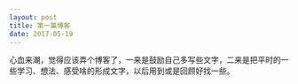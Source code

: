 ```yaml
---
layout: post
title: 第一篇博客
date: 2017-05-19
---
```


心血来潮，觉得应该弄个博客了，一来是鼓励自己多写些文字，二来是把平时的一些学习、想法、感受啥的形成文字，以后用到或是回顾好找一些。

